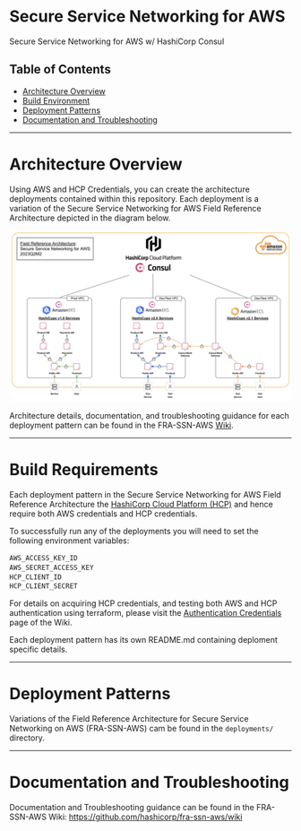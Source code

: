 # Secure Service Networking for AWS
Secure Service Networking for AWS w/ HashiCorp Consul

## Table of Contents

- [Architecture Overview](#Architecture%20Overview) 
- [Build Environment](#Build%20Environment) 
- [Deployment Patterns](#Deployment%20Patterns) 
- [Documentation and Troubleshooting](#Documentation%20and%20Troubleshooting)

---

# Architecture Overview

Using AWS and HCP Credentials, you can create the architecture deployments contained within this repository. Each deployment is a variation of the Secure Service Networking for AWS Field Reference Architecture depicted in the diagram below.

![Secure Service Networking for AWS Architecture Overview](_docs/diags/Architecture_Overview.jpg)

Architecture details, documentation, and troubleshooting guidance for each deployment pattern can be found in the FRA-SSN-AWS [Wiki](https://github.com/hashicorp/fra-ssn-aws/wiki).

---

# Build Requirements

Each deployment pattern in the Secure Service Networking for AWS Field Reference Architecture the [HashiCorp Cloud Platform (HCP)](https://cloud.hashicorp.com/) and hence require both AWS credentials and HCP credentials. 

To successfully run any of the deployments you will need to set the following environment variables:

```sh
AWS_ACCESS_KEY_ID
AWS_SECRET_ACCESS_KEY
HCP_CLIENT_ID
HCP_CLIENT_SECRET
```

For details on acquiring HCP credentials, and testing both AWS and HCP authentication using terraform, please visit the [Authentication Credentials](https://github.com/hashicorp/fra-ssn-aws/wiki/Authentication-Credentials) page of the Wiki.

Each deployment pattern has its own README.md containing deploment specific details.

---

# Deployment Patterns

Variations of the Field Reference Architecture for Secure Service Networking on AWS (FRA-SSN-AWS) cam be found in the `deployments/` directory.

---

# Documentation and Troubleshooting

Documentation and Troubleshooting guidance can be found in the FRA-SSN-AWS Wiki:
https://github.com/hashicorp/fra-ssn-aws/wiki